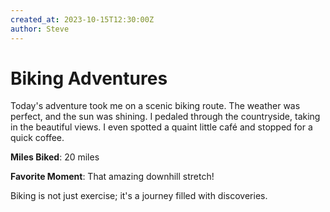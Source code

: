 ```yaml
---
created_at: 2023-10-15T12:30:00Z
author: Steve
---
```


# Biking Adventures

Today's adventure took me on a scenic biking route. The weather was perfect, and the sun was shining. I pedaled through the countryside, taking in the beautiful views. I even spotted a quaint little café and stopped for a quick coffee.

**Miles Biked**: 20 miles

**Favorite Moment**: That amazing downhill stretch!

Biking is not just exercise; it's a journey filled with discoveries.
